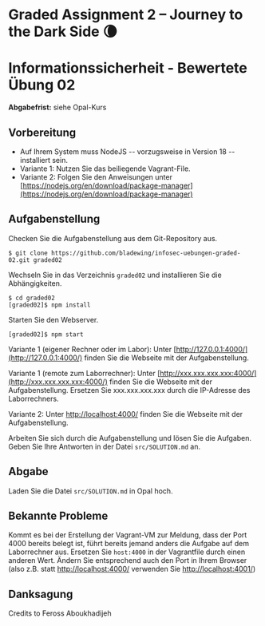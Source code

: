 # Graded Assignment 2 – Journey to the Dark Side 🌘

# Informationssicherheit - Bewertete Übung 02

**Abgabefrist:** siehe Opal-Kurs

## Vorbereitung

- Auf Ihrem System muss NodeJS -- vorzugsweise in Version 18 -- installiert sein.
- Variante 1: Nutzen Sie das beiliegende Vagrant-File.
- Variante 2: Folgen Sie den Anweisungen unter [https://nodejs.org/en/download/package-manager](https://nodejs.org/en/download/package-manager)

## Aufgabenstellung

Checken Sie die Aufgabenstellung aus dem Git-Repository aus.

```console
$ git clone https://github.com/bladewing/infosec-uebungen-graded-02.git graded02
```

Wechseln Sie in das Verzeichnis `graded02` und installieren Sie die Abhängigkeiten.

```console
$ cd graded02
[graded02]$ npm install
```

Starten Sie den Webserver.

```console
[graded02]$ npm start
```

Variante 1 (eigener Rechner oder im Labor): Unter [http://127.0.0.1:4000/](http://127.0.0.1:4000/) finden Sie die Webseite mit der Aufgabenstellung.

Variante 1 (remote zum Laborrechner): Unter [http://xxx.xxx.xxx.xxx:4000/](http://xxx.xxx.xxx.xxx:4000/) finden Sie die Webseite mit der Aufgabenstellung. Ersetzen Sie xxx.xxx.xxx.xxx durch die IP-Adresse des Laborrechners.

Variante 2: Unter [http://localhost:4000/](http://localhost:4000/) finden Sie die Webseite mit der Aufgabenstellung.

Arbeiten Sie sich durch die Aufgabenstellung und lösen Sie die Aufgaben. Geben Sie Ihre Antworten in der Datei `src/SOLUTION.md` an.

## Abgabe

Laden Sie die Datei `src/SOLUTION.md` in Opal hoch.

## Bekannte Probleme

Kommt es bei der Erstellung der Vagrant-VM zur Meldung, dass der Port 4000 bereits belegt ist, führt bereits jemand anders die Aufgabe auf dem Laborrechner aus. Ersetzen Sie ```host:4000``` in der Vagrantfile durch einen anderen Wert. Ändern Sie entsprechend auch den Port in Ihrem Browser (also z.B. statt [http://localhost:4000/](http://localhost:4000/) verwenden Sie [http://localhost:4001/](http://localhost:4000/))

## Danksagung

Credits to Feross Aboukhadijeh
